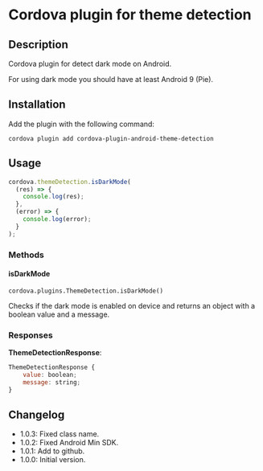 # Cordova plugin for theme detection

## Description

Cordova plugin for detect dark mode on Android.

For using dark mode you should have at least Android 9 (Pie).

## Installation

Add the plugin with the following command:

`cordova plugin add cordova-plugin-android-theme-detection`

## Usage

```js
cordova.themeDetection.isDarkMode(
  (res) => {
    console.log(res);
  },
  (error) => {
    console.log(error);
  }
);
```

### Methods

#### isDarkMode

`cordova.plugins.ThemeDetection.isDarkMode()`

Checks if the dark mode is enabled on device and returns an object with a boolean value and a message.

### Responses

**ThemeDetectionResponse**:

```js
ThemeDetectionResponse {
    value: boolean;
    message: string;
}
```

## Changelog

- 1.0.3: Fixed class name.
- 1.0.2: Fixed Android Min SDK.
- 1.0.1: Add to github.
- 1.0.0: Initial version.
